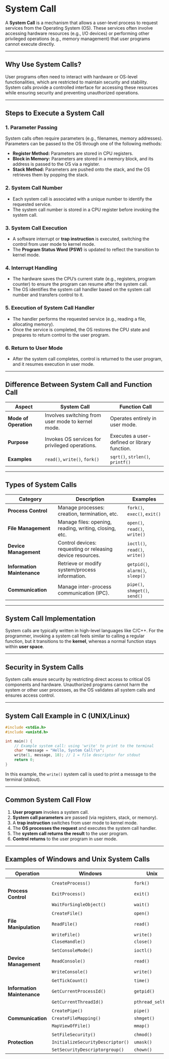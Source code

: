 # System Call

A **System Call** is a mechanism that allows a user-level process to request services from the Operating System (OS). These services often involve accessing hardware resources (e.g., I/O devices) or performing other privileged operations (e.g., memory management) that user programs cannot execute directly.

---

## Why Use System Calls?

User programs often need to interact with hardware or OS-level functionalities, which are restricted to maintain security and stability. System calls provide a controlled interface for accessing these resources while ensuring security and preventing unauthorized operations.

---

## Steps to Execute a System Call

### 1. Parameter Passing
System calls often require parameters (e.g., filenames, memory addresses). Parameters can be passed to the OS through one of the following methods:
- **Register Method:** Parameters are stored in CPU registers.
- **Block in Memory:** Parameters are stored in a memory block, and its address is passed to the OS via a register.
- **Stack Method:** Parameters are pushed onto the stack, and the OS retrieves them by popping the stack.

### 2. System Call Number
- Each system call is associated with a unique number to identify the requested service.
- The system call number is stored in a CPU register before invoking the system call.

### 3. System Call Execution
- A software interrupt or **trap instruction** is executed, switching the control from user mode to kernel mode.
- The **Program Status Word (PSW)** is updated to reflect the transition to kernel mode.

### 4. Interrupt Handling
- The hardware saves the CPU’s current state (e.g., registers, program counter) to ensure the program can resume after the system call.
- The OS identifies the system call handler based on the system call number and transfers control to it.

### 5. Execution of System Call Handler
- The handler performs the requested service (e.g., reading a file, allocating memory).
- Once the service is completed, the OS restores the CPU state and prepares to return control to the user program.

### 6. Return to User Mode
- After the system call completes, control is returned to the user program, and it resumes execution in user mode.

---

## Difference Between System Call and Function Call

| **Aspect**          | **System Call**                                           | **Function Call**                                      |
|----------------------|-----------------------------------------------------------|-------------------------------------------------------|
| **Mode of Operation**| Involves switching from user mode to kernel mode.         | Operates entirely in user mode.                      |
| **Purpose**          | Invokes OS services for privileged operations.            | Executes a user-defined or library function.          |
| **Examples**         | `read()`, `write()`, `fork()`                             | `sqrt()`, `strlen()`, `printf()`                      |

---

## Types of System Calls

| **Category**        | **Description**                                                | **Examples**                     |
|---------------------|----------------------------------------------------------------|-----------------------------------|
| **Process Control** | Manage processes: creation, termination, etc.                 | `fork()`, `exec()`, `exit()`      |
| **File Management** | Manage files: opening, reading, writing, closing, etc.        | `open()`, `read()`, `write()`     |
| **Device Management**| Control devices: requesting or releasing device resources.    | `ioctl()`, `read()`, `write()`    |
| **Information Maintenance** | Retrieve or modify system/process information.         | `getpid()`, `alarm()`, `sleep()`  |
| **Communication**   | Manage inter-process communication (IPC).                     | `pipe()`, `shmget()`, `send()`    |

---

## System Call Implementation

System calls are typically written in high-level languages like C/C++. For the programmer, invoking a system call feels similar to calling a regular function, but it transitions to the **kernel**, whereas a normal function stays within **user space**.

---

## Security in System Calls

System calls ensure security by restricting direct access to critical OS components and hardware. Unauthorized programs cannot harm the system or other user processes, as the OS validates all system calls and ensures access control.

---

## System Call Example in C (UNIX/Linux)

```c
#include <stdio.h>
#include <unistd.h>

int main() {
    // Example system call: using 'write' to print to the terminal
    char *message = "Hello, System Call!\n";
    write(1, message, 18); // 1 = file descriptor for stdout
    return 0;
}
```

In this example, the `write()` system call is used to print a message to the terminal (stdout).

---

## Common System Call Flow

1. **User program** invokes a system call.
2. **System call parameters** are passed (via registers, stack, or memory).
3. A **trap instruction** switches from user mode to kernel mode.
4. The **OS processes the request** and executes the system call handler.
5. The **system call returns the result** to the user program.
6. **Control returns** to the user program in user mode.

---

## Examples of Windows and Unix System Calls

|     **Operation**      |            **Windows**              |             **Unix**               |
|------------------------|-------------------------------------|------------------------------------|
|                        |                                     |                                    |
|                        | `CreateProcess()`                   | `fork()`                           |
|  **Process Control**   | `ExitProcess()`                     | `exit()`                           |
|                        | `WaitForSingleObject()`             | `wait()`                           |
|                        |                                     |                                    |
|                        | `CreateFile()`                      | `open()`                           |
| **File Manipulation**  | `ReadFile()`                        | `read()`                           |
|                        | `WriteFile()`                       | `write()`                          |
|                        | `CloseHandle()`                     | `close()`                          |
|                        |                                     |                                    |
|                        | `SetConsoleMode()`                  | `ioctl()`                          |
| **Device Management**  | `ReadConsole()`                     | `read()`                           |
|                        | `WriteConsole()`                    | `write()`                          |
|                        |                                     |                                    |
|                        | `GetTickCount()`                    | `time()`                           |
|**Information Maintenance**| `GetCurrentProcessId()`          | `getpid()`                         |
|                        | `GetCurrentThreadId()`              | `pthread_self()`                   |
|                        |                                     |                                    |
|                        | `CreatePipe()`                      | `pipe()`                           |
|   **Communication**    | `CreateFileMapping()`               | `shmget()`                         |
|                        | `MapViewOfFile()`                   | `mmap()`                           |
|                        |                                     |                                    |
|                        | `SetFileSecurity()`                 | `chmod()`                          |
|     **Protection**     | `InitializeSecurityDescriptor()`    | `umask()`                          |
|                        | `SetSecurityDescriptorgroup()`      | `chown()`                          |


